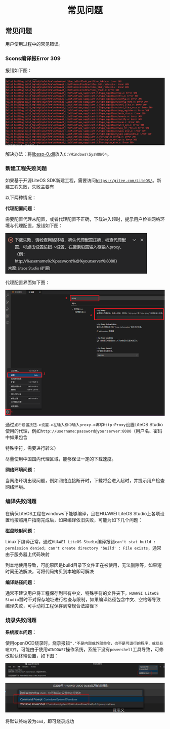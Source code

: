 <p align="center">
  <h1 align="center">常见问题</h1>
</p>

## 常见问题
用户使用过程中的常见错误。

### Scons编译报Error 309
报错如下图：

![avatar](images/err309.png)

解决办法：将<a href="images/libssp-0.dll" target="_blank">libssp-0.dll</a>放入`C:\Windows\SysWOW64`。

### 新建工程失败问题

如果基于开源LiteOS SDK新建工程，需要访问<a href="https://gitee.com/LiteOS/" target="_blank">`https://gitee.com/LiteOS/`</a>。新建工程失败，失败主要有

以下两种情况：

 **代理配置问题：**	
 
 需要配置代理未配置，或者代理配置不正确，下载进入超时，提示用户检查网络环境与代理配置，报错如下图：

![avatar](images/proxyError.png)

代理配置界面如下图：

  ![avatar](images/proxySetting.png)

通过`点击设置按钮->设置->在输入框中输入proxy->填写Http:Proxy`设置LiteOS Studio使用的代理，例如`http://username:password@yourserver:8080`（用户名、密码中如果包含

特殊字符，需要进行转义）

尽量使用中国国内代理区域，能够保证一定的下载速度。

**网络环境问题：** 

当网络环境出现问题，例如网络连接断开时，下载将会进入超时，并提示用户检查网络环境。

### 编译失败问题

在确保LiteOS工程在windows下能够编译，且在HUAWEI LiteOS Studio上各项设置均按照用户指南完成后，如果编译依旧失败，可能为如下几个问题：

**磁盘映射问题：**

Linux下编译正常，通过`HUAWEI LiteOS Studio`编译报错`can't stat build : permission denied; can't create directory 'build' : File exists`，通常由于服务器上代码映射

到本地使用导致，可能原因是build目录下文件正在被使用，无法删除等，如果短时间无法解决，可将代码拷贝到本地即可解决

**编译路径问题：**

通常不建议用户将工程保存到带有中文、特殊字符的文件夹下，`HUAWEI LiteOS Studio`暂时不对保存地址进行检查与限制，如果编译路径包含中文、空格等导致编译失败，可手动将工程保存到常规合法路径下

### 烧录失败问题

**系统版本问题：**

使用openOCD烧录时，烧录报错`"."不是内部或外部命令，也不是可运行的程序，或批处理文件`，可能由于使用`WINDOWS7`操作系统，系统下没有`powershell`工具导致，可修改默认终端设置，如下图：

![avatar](images/setTerminal_1.png)

![avatar](images/setTerminal_2.png)

将默认终端设为`cmd`，即可烧录成功
